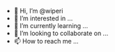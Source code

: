 - 👋 Hi, I’m @wiperi
- 👀 I’m interested in ...
- 🌱 I’m currently learning ...
- 💞️ I’m looking to collaborate on ...
- 📫 How to reach me ...

<!---
wiperi/wiperi is a ✨ special ✨ repository because its `README.md` (this file) appears on your GitHub profile.
You can click the Preview link to take a look at your changes.
--->
